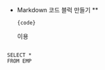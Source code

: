 * Markdown 코드 블럭 만들기
** <pre><code>{code}</code></pre> 이용
<pre>
<code>
SELECT *
FROM EMP
</code>
</pre>
